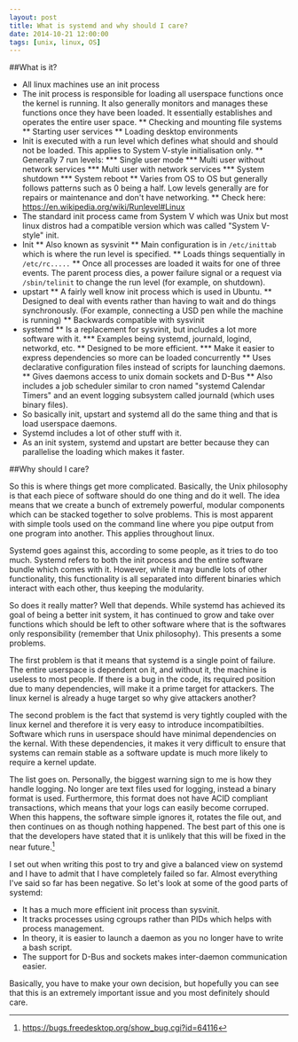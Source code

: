 ```yaml
---
layout: post
title: What is systemd and why should I care?
date: 2014-10-21 12:00:00
tags: [unix, linux, OS]
---
```


##What is it?

* All linux machines use an init process
* The init process is responsible for loading all userspace functions once the
kernel is running. It also generally monitors and manages these functions once
they have been loaded. It essentially establishes and operates the entire user space.
** Checking and mounting file systems
** Starting user services
** Loading desktop environments
* Init is executed with a run level which defines what should and should not be
loaded. This applies to System V-style initialisation only. 
** Generally 7 run levels:
*** Single user mode
*** Multi user without network services
*** Multi user with network services
*** System shutdown
*** System reboot
** Varies from OS to OS but generally follows patterns such as 0 being a half.
Low levels generally are for repairs or maintenance and don't have networking.
** Check here: https://en.wikipedia.org/wiki/Runlevel#Linux
* The standard init process came from System V which was Unix but most linux distros
had a compatible version which was called "System V-style" init.
* Init
** Also known as sysvinit
** Main configuration is in `/etc/inittab` which is where the run level is
specified.
** Loads things sequentially in `/etc/rc.....`
** Once all processes are loaded it waits for one of three events. The parent
process dies, a power failure signal or a request via `/sbin/telinit` to change
the run level (for example, on shutdown).
* upstart
** A fairly well know init process which is used in Ubuntu.
** Designed to deal with events rather than having to wait and do things
synchronously. (For example, connecting a USD pen while the machine is running)
** Backwards compatible with sysvinit
* systemd
** Is a replacement for sysvinit, but includes a lot more software with it.
*** Examples being systemd, journald, logind, networkd, etc.
** Designed to be more efficient.
*** Make it easier to express dependencies so more can be loaded concurrently
** Uses declarative configuration files instead of scripts for launching
daemons.
** Gives daemons access to unix domain sockets and D-Bus
** Also includes a job scheduler similar to cron named "systemd Calendar Timers"
and an event logging subsystem called journald (which uses binary files).
* So basically init, upstart and systemd all do the same thing and that is load
userspace daemons.
* Systemd includes a lot of other stuff with it.
* As an init system, systemd and upstart are better because they can parallelise
the loading which makes it faster.

##Why should I care?

So this is where things get more complicated. Basically, the Unix philosophy is
that each piece of software should do one thing and do it well. The idea means
that we create a bunch of extremely powerful, modular components which can be
stacked together to solve problems. This is most apparent with simple tools used
on the command line where you pipe output from one program into another. This
applies throughout linux.

Systemd goes against this, according to some people, as it tries to do too much.
Systemd refers to both the init process and the entire software bundle which
comes with it. However, while it may bundle lots of other functionality, this
functionality is all separated into different binaries which interact with each
other, thus keeping the modularity.

So does it really matter? Well that depends. While systemd has achieved its goal 
of being a better init system, it has continued to grow and take over functions 
which should be left to other software where that is the softwares only 
responsibility (remember that Unix philosophy). This presents a some problems. 

The first problem is that it means that systemd is a single point of failure. 
The entire userspace is dependent on it, and without it, the machine is 
useless to most people. If there is a bug in the code, its required position
due to many dependencies, will make it a prime target for attackers. The linux
kernel is already a huge target so why give attackers another? 

The second problem is the fact that systemd is very tightly coupled with the 
linux kernel and therefore it is very easy to introduce incompatibilties. 
Software which runs in userspace should have minimal dependencies on the 
kernal. With these dependencies, it makes it very difficult to ensure that 
systems can remain stable as a software update is much more likely to require
a kernel update. 

The list goes on. Personally, the biggest warning sign to me is how they handle
logging. No longer are text files used for logging, instead a binary format is
used. Furthermore, this format does not have ACID compliant transactions, which
means that your logs can easily become corruped. When this happens, the software
simple ignores it, rotates the file out, and then continues on as though nothing
happened. The best part of this one is that the developers have stated that it
is unlikely that this will be fixed in the near future.[^journald]

I set out when writing this post to try and give a balanced view on systemd and
I have to admit that I have completely failed so far. Almost everything I've 
said so far has been negative. So let's look at some of the good parts of
systemd:

* It has a much more efficient init process than sysvinit. 
* It tracks processes using cgroups rather than PIDs which helps with process
management. 
* In theory, it is easier to launch a daemon as you no longer have to write
a bash script.
* The support for D-Bus and sockets makes inter-daemon communication easier.


Basically, you have to make your own decision, but hopefully you can see that
this is an extremely important issue and you most definitely should care. 



[^journald]:<https://bugs.freedesktop.org/show_bug.cgi?id=64116>
